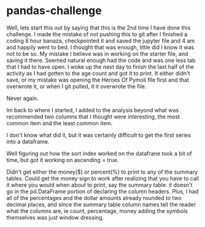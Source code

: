 # pandas-challenge

Well, lets start this out by saying that this is the 2nd time I have done this challenge. I made the mistake of not pushing this to git after I finished a coding 8 hour banaza,
checkpointed it and saved the jupyter file and 4 am and happily went to bed. I thought that was enough, little did I know it was not to be so. My mistake I believe was in working
on the starter file, and saving it there. Seemed natural enough had the code and was one less tab that I had to have open. I woke up the next day to finish the last half of the activity
as I had gotten to the age count and got it to print. It either didn't save, or my mistake was opening the Heroes Of Pymoli file first and that overwrote it, or when I git pulled, it
it overwrote the file. 

Never again.

Im back to where I started, I added to the analysis beyond what was recommended two columns that I thought were interesting, the most common item and the least common item.

I don't know what did it, but it was certainly difficult to get the first series into a dataframe.

Well figuring out how the sort index worked on the datafrane took a bit of time, but got it working on ascending = true.

Didn't get either the money($) or percent(%) to print to any of the summary tables. Could get the money sign to work after realizing that you have to call it where you would when about to print,
say the summary table. it doesn't go in the pd.DataFrame portion of declaring the column headers. Plus, I had all of the percentages and the dollar amounts already rounded to two decimal places, 
and since the summary table column names tell the reader what the columns are, ie count, percentage, money adding the symbols themselves was just window dressing.